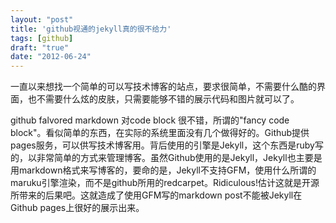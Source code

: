 ```yaml
---
layout: "post"
title: 'github视通的jekyll真的很不给力'
tags: [github]
draft: "true"
date: "2012-06-24"
---
```


一直以来想找一个简单的可以写技术博客的站点，要求很简单，不需要什么酷的界面，也不需要什么炫的皮肤，只需要能够不错的展示代码和图片就可以了。

github falvored markdown 对code block 很不错，所谓的"fancy code block"。看似简单的东西，在实际的系统里面没有几个做得好的。Github提供pages服务，可以供写技术博客用。背后使用的引擎是Jekyll，这个东西是ruby写的，以非常简单的方式来管理博客。虽然Github使用的是Jekyll，Jekyll也主要是用markdown格式来写博客的，要命的是，Jekyll不支持GFM，使用什么所谓的maruku引擎渲染，而不是github所用的redcarpet。Ridiculous!估计这就是开源所带来的后果吧。这就造成了使用GFM写的markdown post不能被Jekyll在Github pages上很好的展示出来。